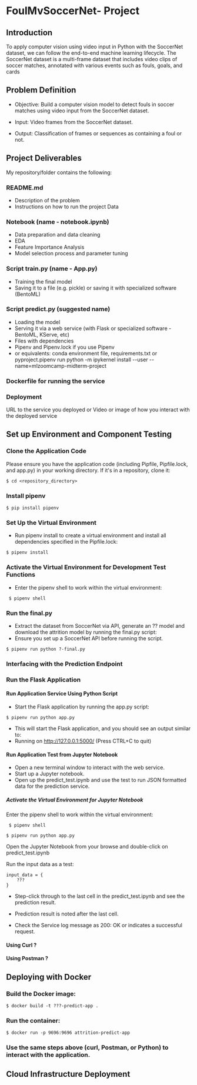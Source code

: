# FoulMvSoccerNet- Project


## Introduction
<p>To apply computer vision using video input in Python with the SoccerNet dataset, we can follow the end-to-end machine learning lifecycle. The SoccerNet dataset is a multi-frame dataset that includes video clips of soccer matches, annotated with various events such as fouls, goals, and cards</p>

## Problem Definition
* Objective: Build a computer vision model to detect fouls in soccer matches using video input from the SoccerNet dataset.

* Input: Video frames from the SoccerNet dataset.

* Output: Classification of frames or sequences as containing a foul or not.



## Project Deliverables
My repository/folder contains the following:

### README.md 
* Description of the problem
* Instructions on how to run the project Data

### Notebook (name - notebook.ipynb)
* Data preparation and data cleaning
* EDA
* Feature Importance Analysis
* Model selection process and parameter tuning

### Script train.py (name - App.py)
* Training the final model
* Saving it to a file (e.g. pickle) or saving it with specialized software (BentoML)
  
### Script predict.py (suggested name)
* Loading the model
* Serving it via a web service (with Flask or specialized software - BentoML, KServe, etc)
* Files with dependencies
* Pipenv and Pipenv.lock if you use Pipenv
* or equivalents: conda environment file, requirements.txt or pyproject.pipenv run python -m ipykernel install --user --name=mlzoomcamp-midterm-project

### Dockerfile for running the service
### Deployment
URL to the service you deployed or
Video or image of how you interact with the deployed service

## Set up Environment and Component Testing
### Clone the Application Code
Please ensure you have the application code (including Pipfile, Pipfile.lock, and app.py) in your working directory. If it's in a repository, clone it:


```
$ cd <repository_directory>
```

### Install pipenv

```
$ pip install pipenv
```

### Set Up the Virtual Environment
* Run pipenv install to create a virtual environment and install all dependencies specified in the Pipfile.lock:

```
$ pipenv install
```

### Activate the Virtual Environment for Development Test Functions
* Enter the pipenv shell to work within the virtual environment:

```
 $ pipenv shell
```
### Run the final.py
* Extract the dataset from SoccerNet via API, generate an ?? model and download the attrition model by
  running the final.py script:
* Ensure you set up a SoccerNet API before running the script.

```
$ pipenv run python ?-final.py
```
  
### Interfacing with the Prediction Endpoint
### Run the Flask Application
#### Run Application Service Using Python Script
* Start the Flask application by running the app.py script:

```
$ pipenv run python app.py
```

* This will start the Flask application, and you should see an output similar to:
* Running on http://127.0.0.1:5000/ (Press CTRL+C to quit)

#### Run Application Test from Jupyter Notebook
* Open a new terminal window to interact with the web service.
* Start up a Jupyter notebook.
* Open up the predict_test.ipynb and use the test to run JSON formatted data for the prediction service.

##### Activate the Virtual Environment for Jupyter Notebook
Enter the pipenv shell to work within the virtual environment:

```
 $ pipenv shell
```

```
$ pipenv run python app.py
```

Open the Jupyter Notebook from your browse and double-click on predict_test.ipynb

Run the input data as a test:
```
input_data = {
    ???
}
```

* Step-click through to the last cell in the predict_test.ipynb and see the prediction result.

  
* Prediction result is noted after the last cell.
* Check the Service log message as 200: OK or indicates a successful request.
#### Using Curl ?
#### Using Postman ?

## Deploying with Docker

### Build the Docker image:
```
$ docker build -t ???-predict-app .
```

### Run the container:
```
$ docker run -p 9696:9696 attrition-predict-app
```

### Use the same steps above (curl, Postman, or Python) to interact with the application.


## Cloud Infrastructure Deployment

